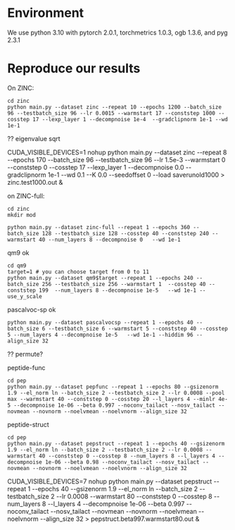 # Environment
We use python 3.10 with pytorch 2.0.1, torchmetrics 1.0.3, ogb 1.3.6, and pyg 2.3.1


# Reproduce our results

On ZINC:
```
cd zinc
python main.py --dataset zinc --repeat 10 --epochs 1200 --batch_size 96 --testbatch_size 96 --lr 0.0015 --warmstart 17 --conststep 1000 --cosstep 17 --lexp_layer 1 --decompnoise 1e-4  --gradclipnorm 1e-1 --wd 1e-1
```
?? eigenvalue sqrt

CUDA_VISIBLE_DEVICES=1  nohup python main.py --dataset zinc --repeat 8 --epochs 170 --batch_size 96 --testbatch_size 96 --lr 1.5e-3 --warmstart 0 --conststep 0 --cosstep 17 --lexp_layer 1 --decompnoise 0.0 --gradclipnorm 1e-1 --wd 0.1 --K 0.0 --seedoffset 0 --load saverunold1000 > zinc.test1000.out &


on ZINC-full:
```
cd zinc
mkdir mod

python main.py --dataset zinc-full --repeat 1 --epochs 360 --batch_size 128 --testbatch_size 128 --cosstep 40 --conststep 240 --warmstart 40 --num_layers 8 --decompnoise 0   --wd 1e-1 
```

qm9 ok
```
cd qm9
target=1 # you can choose target from 0 to 11
python main.py --dataset qm9$target --repeat 1 --epochs 240 --batch_size 256 --testbatch_size 256 --warmstart 1  --cosstep 40 --conststep 199  --num_layers 8 --decompnoise 1e-5   --wd 1e-1 --use_y_scale
```

pascalvoc-sp ok
```
python main.py --dataset pascalvocsp --repeat 1 --epochs 40 --batch_size 6 --testbatch_size 6 --warmstart 5 --conststep 40 --cosstep 5 --num_layers 4 --decompnoise 1e-5   --wd 1e-1 --hiddim 96 --align_size 32
```
?? permute?

peptide-func
```
cd pep
python main.py --dataset pepfunc --repeat 1 --epochs 80 --gsizenorm 1.9 --el_norm ln --batch_size 2 --testbatch_size 2 --lr 0.0008 --pool max --warmstart 40 --conststep 0 --cosstep 20 --l_layers 4 --minlr 4e-5 --decompnoise 1e-06 --beta 0.997 --noconv_tailact --nosv_tailact --novmean --novnorm --noelvmean --noelvnorm --align_size 32
```

peptide-struct
```
cd pep
python main.py --dataset pepstruct --repeat 1 --epochs 40 --gsizenorm 1.9 --el_norm ln --batch_size 2 --testbatch_size 2 --lr 0.0008 --warmstart 40 --conststep 0 --cosstep 8 --num_layers 8 --l_layers 4 --decompnoise 1e-06 --beta 0.98 --noconv_tailact --nosv_tailact --novmean --novnorm --noelvmean --noelvnorm --align_size 32
```
CUDA_VISIBLE_DEVICES=7 nohup python main.py --dataset pepstruct --repeat 1 --epochs 40 --gsizenorm 1.9 --el_norm ln --batch_size 2 --testbatch_size 2 --lr 0.0008 --warmstart 80 --conststep 0 --cosstep 8 --num_layers 8 --l_layers 4 --decompnoise 1e-06 --beta 0.997 --noconv_tailact --nosv_tailact --novmean --novnorm --noelvmean --noelvnorm --align_size 32 > pepstruct.beta997.warmstart80.out &